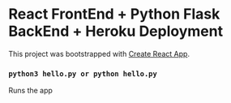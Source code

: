 # React FrontEnd + Python Flask BackEnd + Heroku Deployment

This project was bootstrapped with [Create React App](https://github.com/facebook/create-react-app).

### `python3 hello.py or python hello.py`

Runs the app
